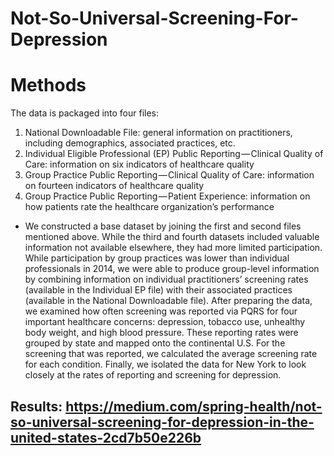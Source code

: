 # Not-So-Universal-Screening-For-Depression

# Methods

The data is packaged into four files:
1. National Downloadable File: general information on practitioners, including demographics, associated practices, etc.
2. Individual Eligible Professional (EP) Public Reporting — Clinical Quality of Care: information on six indicators of healthcare quality
3. Group Practice Public Reporting — Clinical Quality of Care: information on fourteen indicators of healthcare quality
4. Group Practice Public Reporting — Patient Experience: information on how patients rate the healthcare organization’s performance

- We constructed a base dataset by joining the first and second files mentioned above. While the third and fourth datasets included valuable information not available elsewhere, they had more limited participation. While participation by group practices was lower than individual professionals in 2014, we were able to produce group-level information by combining information on individual practitioners’ screening rates (available in the Individual EP file) with their associated practices (available in the National Downloadable file). After preparing the data, we examined how often screening was reported via PQRS for four important healthcare concerns: depression, tobacco use, unhealthy body weight, and high blood pressure. These reporting rates were grouped by state and mapped onto the continental U.S. For the screening that was reported, we calculated the average screening rate for each condition. Finally, we isolated the data for New York to look closely at the rates of reporting and screening for depression.

## Results: https://medium.com/spring-health/not-so-universal-screening-for-depression-in-the-united-states-2cd7b50e226b

